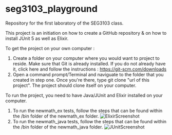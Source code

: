 

# seg3103_playground
Repository for the first laboratory of the SEG3103 class.

This project is an initiation on how to create a GitHub repository & on how to install JUnit 5 as well as Elixir.

To get the project on your own computer :

1. Create a folder on your computer where you would want to project to reside. Make sure that Git is already installed. If you do not already have it, click here
and follow the instructions : https://git-scm.com/downloads
2. Open a command prompt/Terminal and naviguate to the folder that you created in step one. Once you're there, type git clone "url of this project". The project should 
clone itself on your computer.

To run the project, you need to have Java/JUnit and Elixir installed on your computer.

1. To run the newmath_ex tests, follow the steps that can be found within the /bin folder of the newmath_ex folder.
![ElixirScreenshot](https://user-images.githubusercontent.com/56052670/117055582-51859b00-ace9-11eb-979a-9e44fb898ebe.PNG)
2. To run the newmath_java tests, follow the steps that can be found within the /bin folder of the newmath_java folder.
![JUnitScreenshot](https://user-images.githubusercontent.com/56052670/117055598-54808b80-ace9-11eb-86da-a59218aa2c33.PNG)

